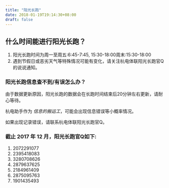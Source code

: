 ```yaml
---
title: "阳光长跑"
date: 2018-01-19T19:14:30+08:00
draft: false
---
```


## 什么时间能进行阳光长跑？

1. 阳光长跑时间为周一至周五:6:45-7:45, 15:30-18:00周末:15:30-18:00
1. 遇到节假日或恶劣天气等特殊情况可能有变化，请关注杭电体联阳光长跑官Q的说说通知。

### 阳光长跑信息查不到/有误怎么办？

由于数据更新原因，阳光长跑的数据会在长跑时间结束后20分钟左右更新，请耐心等待。

杭电助手作为 *信息的搬运工*，可能会出现信息错误等小概率情况。

如果出现记录错误，请联系杭电体联阳光长跑官Q。



### 截止 2017 年 12 月，阳光长跑官Q如下:
1. 2072291077
2. 2395418083
3. 3280708626
4. 2879637625
5. 2184961409
6. 2875095763
7. 1901435493